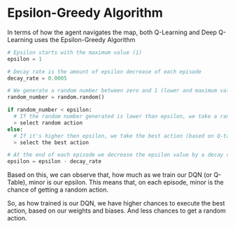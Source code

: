 # Epsilon-Greedy Algorithm

In terms of how the agent navigates the map, both Q-Learning and Deep Q-Learning uses the Epsilon-Greedy Algorithm

```python
# Epsilon starts with the maximum value (1)
epsilon = 1

# Decay rate is the amount of epsilon decrease of each episode
decay_rate = 0.0005

# We generate a random number between zero and 1 (lower and maximum values of Epsilon)
random_number = random.random()

if random_number < epsilon:
  # If the random number generated is lower than epsilon, we take a random action
  > select random action
else:
  # If it's higher then epsilon, we take the best action (based on Q-table ou DQN)
  > select the best action

# At the end of each episode we decrease the epsilon value by a decay rate
epsilon = epsilon - decay_rate
```

Based on this, we can observe that, how much as we train our DQN (or Q-Table), minor is our epsilon. This means that, on each episode, minor is the chance of getting a random action. 

So, as how trained is our DQN, we have higher chances to execute the best action, based on our weights and biases. And less chances to get a random action.